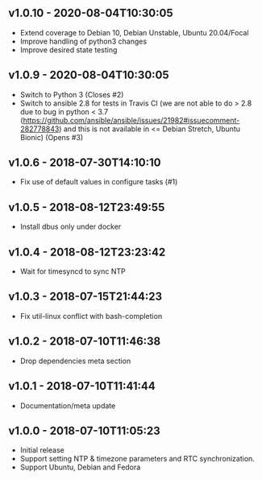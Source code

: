 v1.0.10 - 2020-08-04T10:30:05
-----------------------------

* Extend coverage to Debian 10, Debian Unstable, Ubuntu 20.04/Focal
* Improve handling of python3 changes
* Improve desired state testing

v1.0.9 - 2020-08-04T10:30:05
----------------------------

* Switch to Python 3 (Closes #2)
* Switch to ansible 2.8 for tests in Travis CI
  (we are not able to do > 2.8 due to bug in python < 3.7
  (https://github.com/ansible/ansible/issues/21982#issuecomment-282778843)
  and this is not available in <= Debian Stretch, Ubuntu Bionic) (Opens #3)

v1.0.6 - 2018-07-30T14:10:10
----------------------------

* Fix use of default values in configure tasks (#1)

v1.0.5 - 2018-08-12T23:49:55
----------------------------

* Install dbus only under docker

v1.0.4 - 2018-08-12T23:23:42
----------------------------

* Wait for timesyncd to sync NTP

v1.0.3 - 2018-07-15T21:44:23
----------------------------

* Fix util-linux conflict with bash-completion

v1.0.2 - 2018-07-10T11:46:38
----------------------------

* Drop dependencies meta section

v1.0.1 - 2018-07-10T11:41:44
----------------------------

* Documentation/meta update

v1.0.0 - 2018-07-10T11:05:23
----------------------------

* Initial release
* Support setting NTP & timezone parameters and RTC synchronization.
* Support Ubuntu, Debian and Fedora
